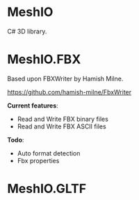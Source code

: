 # MeshIO

C# 3D library.

# MeshIO.FBX

Based upon FBXWriter by Hamish Milne.

https://github.com/hamish-milne/FbxWriter

**Current features**:

- Read and Write FBX binary files
- Read and Write FBX ASCII files

**Todo**:

- Auto format detection
- Fbx properties

# MeshIO.GLTF